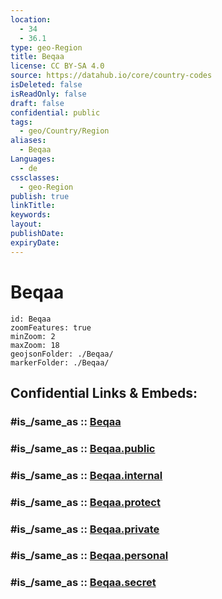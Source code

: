 ```yaml
---
location:
  - 34
  - 36.1
type: geo-Region
title: Beqaa
license: CC BY-SA 4.0
source: https://datahub.io/core/country-codes
isDeleted: false
isReadOnly: false
draft: false
confidential: public
tags:
  - geo/Country/Region
aliases:
  - Beqaa
Languages:
  - de
cssclasses:
  - geo-Region
publish: true
linkTitle:
keywords:
layout:
publishDate:
expiryDate:
---
```


# Beqaa

```leaflet
id: Beqaa
zoomFeatures: true 
minZoom: 2 
maxZoom: 18
geojsonFolder: ./Beqaa/
markerFolder: ./Beqaa/
```


## Confidential Links & Embeds: 

### #is_/same_as :: [Beqaa](/_Standards/Earth/Continent/Asia/Asia~West/Lebanon/Governorates~Lebanon/Beqaa.md) 

### #is_/same_as :: [Beqaa.public](/_public/Earth/Continent/Asia/Asia~West/Lebanon/Governorates~Lebanon/Beqaa.public.md) 

### #is_/same_as :: [Beqaa.internal](/_internal/Earth/Continent/Asia/Asia~West/Lebanon/Governorates~Lebanon/Beqaa.internal.md) 

### #is_/same_as :: [Beqaa.protect](/_protect/Earth/Continent/Asia/Asia~West/Lebanon/Governorates~Lebanon/Beqaa.protect.md) 

### #is_/same_as :: [Beqaa.private](/_private/Earth/Continent/Asia/Asia~West/Lebanon/Governorates~Lebanon/Beqaa.private.md) 

### #is_/same_as :: [Beqaa.personal](/_personal/Earth/Continent/Asia/Asia~West/Lebanon/Governorates~Lebanon/Beqaa.personal.md) 

### #is_/same_as :: [Beqaa.secret](/_secret/Earth/Continent/Asia/Asia~West/Lebanon/Governorates~Lebanon/Beqaa.secret.md)

